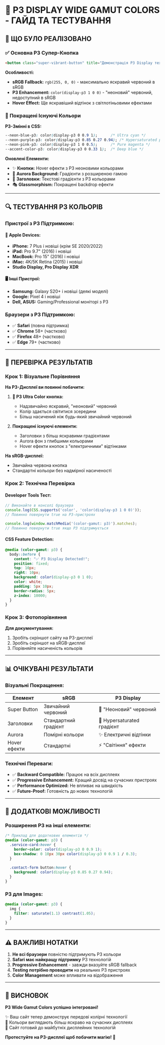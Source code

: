 # 🌈 P3 DISPLAY WIDE GAMUT COLORS - ГАЙД ТА ТЕСТУВАННЯ

## 🎯 ЩО БУЛО РЕАЛІЗОВАНО

### ✅ **Основна P3 Супер-Кнопка**
```html
<button class="super-vibrant-button" title="Демонстрація P3 Display технології">🚀 P3 Ultra Color</button>
```

**Особливості:**
- **sRGB Fallback:** `rgb(255, 0, 0)` - максимально яскравий червоний в sRGB
- **P3 Enhancement:** `color(display-p3 1 0 0)` - "неоновий" червоний, недоступний в sRGB
- **Hover Effect:** Ще яскравіший відтінок з світлотіньовими ефектами

### 🎨 **Покращені Існуючі Кольори**

**P3-Змінні в CSS:**
```css
--neon-blue-p3: color(display-p3 0 0.9 1);      /* Ultra cyan */
--neon-purple-p3: color(display-p3 0.85 0.27 0.94); /* Hypersaturated purple */
--neon-pink-p3: color(display-p3 1 0 0.5);      /* Pure magenta */
--accent-color-p3: color(display-p3 0 0.33 1);  /* Deep blue */
```

**Оновлені Елементи:**
- ✨ **Кнопки:** Hover ефекти з P3 неоновими кольорами
- 🌈 **Aurora Background:** Градієнти з розширеною гамою
- 📝 **Заголовки:** Текстові градієнти з P3 кольорами
- 🎭 **Glassmorphism:** Покращені backdrop ефекти

---

## 🔍 ТЕСТУВАННЯ P3 КОЛЬОРІВ

### **Пристрої з P3 Підтримкою:**

#### 📱 **Apple Devices:**
- **iPhone:** 7 Plus і новіші (крім SE 2020/2022)
- **iPad:** Pro 9.7" (2016) і новіші
- **MacBook:** Pro 15" (2016) і новіші
- **iMac:** 4K/5K Retina (2015) і новіші
- **Studio Display, Pro Display XDR**

#### 🖥️ **Інші Пристрої:**
- **Samsung:** Galaxy S20+ і новіші (деякі моделі)
- **Google:** Pixel 4 і новіші
- **Dell, ASUS:** Gaming/Professional моніторі з P3

### **Браузери з P3 Підтримкою:**
- ✅ **Safari** (повна підтримка)
- ✅ **Chrome** 58+ (частково)
- ✅ **Firefox** 48+ (частково)
- ✅ **Edge** 79+ (частково)

---

## 🧪 ПЕРЕВІРКА РЕЗУЛЬТАТІВ

### **Крок 1: Візуальне Порівняння**

**На P3-Дисплеї ви повинні побачити:**

1. **🚀 P3 Ultra Color кнопка:**
   - Надзвичайно яскравий, "неоновий" червоний
   - Колір здається світитися зсередини
   - Більш насичений ніж будь-який звичайний червоний

2. **Покращені існуючі елементи:**
   - Заголовки з більш яскравими градієнтами
   - Aurora фон з глибшими кольорами
   - Hover ефекти кнопок з "електричними" відтінками

**На sRGB-дисплеї:**
   - Звичайна червона кнопка
   - Стандартні кольори без надмірної насиченості

### **Крок 2: Технічна Перевірка**

#### **Developer Tools Тест:**
```javascript
// Виконайте в консолі браузера
console.log(CSS.supports('color', 'color(display-p3 1 0 0)'));
// Повинно повернути true на P3-пристроях

console.log(window.matchMedia('(color-gamut: p3)').matches);
// Повинно повернути true якщо P3 підтримується
```

#### **CSS Feature Detection:**
```css
@media (color-gamut: p3) {
  body::before {
    content: "✅ P3 Display Detected!";
    position: fixed;
    top: 10px;
    right: 10px;
    background: color(display-p3 0 1 0);
    color: white;
    padding: 5px 10px;
    border-radius: 5px;
    z-index: 10000;
  }
}
```

### **Крок 3: Фотопорівняння**

**Для документування:**
1. Зробіть скріншот сайту на P3-дисплеї
2. Зробіть скріншот на sRGB-дисплеї
3. Порівняйте насиченість кольорів

---

## 📊 ОЧІКУВАНІ РЕЗУЛЬТАТИ

### **Візуальні Покращення:**

| Елемент | sRGB | P3 Display |
|---------|------|------------|
| Super Button | Звичайний червоний | 🔴 "Неоновий" червоний |
| Заголовки | Стандартний градієнт | 🌈 Hypersaturated градієнт |
| Aurora | Помірні кольори | ✨ Електричні відтінки |
| Hover ефекти | Стандартні | ⚡ "Світіння" ефекти |

### **Технічні Переваги:**
- ✅ **Backward Compatible:** Працює на всіх дисплеях
- ✅ **Progressive Enhancement:** Кращий досвід на сучасних пристроях
- ✅ **Performance Optimized:** Не впливає на швидкість
- ✅ **Future-Proof:** Готовність до нових технологій

---

## 🚀 ДОДАТКОВІ МОЖЛИВОСТІ

### **Розширення P3 на інші елементи:**

```css
/* Приклад для додаткових елементів */
@media (color-gamut: p3) {
  .service-card:hover {
    border-color: color(display-p3 0 0.9 1);
    box-shadow: 0 10px 30px color(display-p3 0 0.9 1 / 0.3);
  }
  
  .contact-form button:hover {
    background: color(display-p3 0.85 0.27 0.94);
  }
}
```

### **P3 для Images:**
```css
@media (color-gamut: p3) {
  img {
    filter: saturate(1.1) contrast(1.05);
  }
}
```

---

## ⚠️ ВАЖЛИВІ НОТАТКИ

1. **Не всі браузери** повністю підтримують P3 кольори
2. **Safari має найкращу підтримку** P3 технологій
3. **Progressive Enhancement** - завжди вказуйте sRGB fallback
4. **Testing потрібно проводити** на реальних P3 пристроях
5. **Color Management** може впливати на відображення

---

## 🎉 ВИСНОВОК

**P3 Wide Gamut Colors успішно інтегровані!**

✨ Ваш сайт тепер демонструє передові колірні технології  
🔮 Кольори виглядають більш яскраво на сучасних дисплеях  
🚀 Сайт готовий до майбутніх дисплейних технологій  

**Протестуйте на P3-дисплеї щоб побачити магію! 🌈**